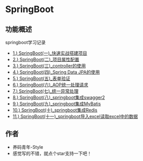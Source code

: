 # SpringBoot


## 功能概述

springboot学习记录

   * [1.) SpringBoot(一)_快速实战搭建项目](/springboot(一)/SpringBoot(一)_快速实战搭建项目.md)
   * [2.) SpringBoot(二)_项目属性配置](/springboot(二)/SpringBoot(二)_项目属性配置.md)
   * [3.) SpringBoot(三)_controller的使用](/springboot(三)/SpringBoot(三)_controller的使用.md)
   * [4.) SpringBoot(四)_Spring Data JPA的使用](/springboot(四)/SpringBoot(四)_SpringDataJPA的使用.md)
   * [5.) SpringBoot(五)_表单验证](/springboot(五)/SpringBoot(五)_表单验证.md)
   * [6.) SpringBoot(六)_AOP统一处理请求](/springboot(六)/SpringBoot(六)_AOP统一处理请求.md)
   * [7.) SpringBoot(七)_统一异常处理](/springboot(七)/SpringBoot(七)_统一异常处理.md)
   * [8.) SpringBoot(八)_springboot集成swagger2](/springboot(八)/SpringBoot(八)_springboot集成swagger2.md)
   * [9.) SpringBoot(九)_springboot集成MyBatis](/springboot(九)/SpringBoot(九)_springboot集成MyBatis.md)
   * [10.) SpringBoot(十)_springboot集成Redis](/springboot(十)/SpringBoot(十)_springboot集成Redis.md)
   * [11.) SpringBoot(十一)_springboot导入excel读取excel中的数据](/springboot(十一)/SpringBoot(十一)_springboot上传excel并读取数据)
   
   
   
  


## 作者

- 养码青年-Style
- 感觉写的不错，就点个star支持一下吧！